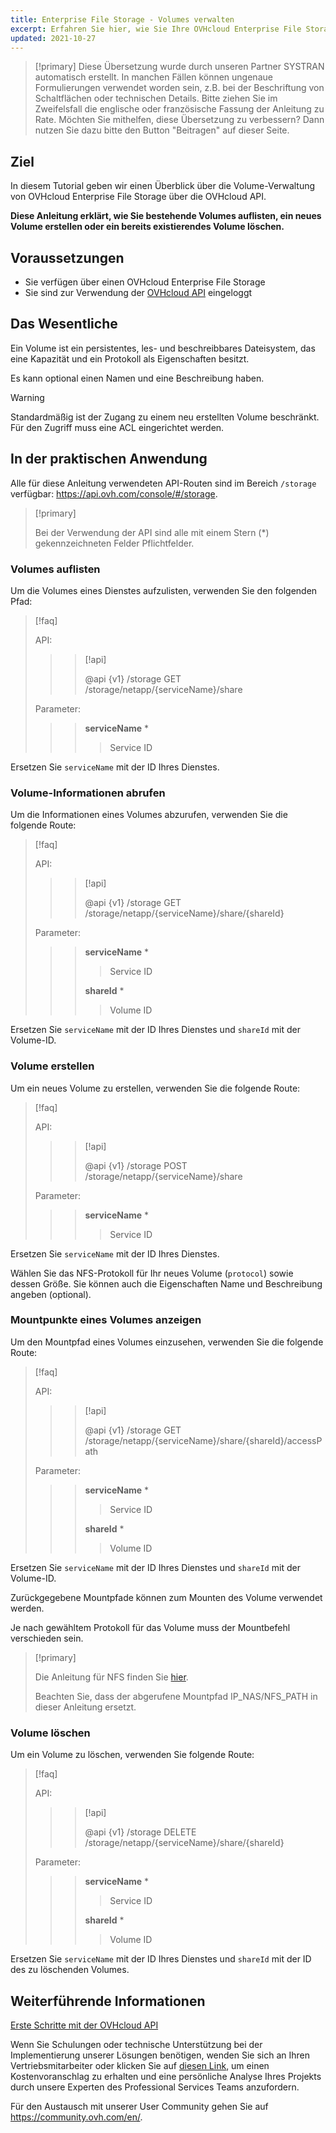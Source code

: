 ```yaml
---
title: Enterprise File Storage - Volumes verwalten
excerpt: Erfahren Sie hier, wie Sie Ihre OVHcloud Enterprise File Storage Volumes mit der OVHcloud API erstellen und verwalten
updated: 2021-10-27
---
```


> [!primary]
> Diese Übersetzung wurde durch unseren Partner SYSTRAN automatisch erstellt. In manchen Fällen können ungenaue Formulierungen verwendet worden sein, z.B. bei der Beschriftung von Schaltflächen oder technischen Details. Bitte ziehen Sie im Zweifelsfall die englische oder französische Fassung der Anleitung zu Rate. Möchten Sie mithelfen, diese Übersetzung zu verbessern? Dann nutzen Sie dazu bitte den Button "Beitragen" auf dieser Seite.
>

## Ziel

In diesem Tutorial geben wir einen Überblick über die Volume-Verwaltung von OVHcloud Enterprise File Storage über die OVHcloud API.

**Diese Anleitung erklärt, wie Sie bestehende Volumes auflisten, ein neues Volume erstellen oder ein bereits existierendes Volume löschen.**

## Voraussetzungen

- Sie verfügen über einen OVHcloud Enterprise File Storage
- Sie sind zur Verwendung der [OVHcloud API](https://api.ovh.com/) eingeloggt

## Das Wesentliche

Ein Volume ist ein persistentes, les- und beschreibbares Dateisystem, das eine Kapazität und ein Protokoll als Eigenschaften besitzt.

Es kann optional einen Namen und eine Beschreibung haben.

> [!warning]
>
> Standardmäßig ist der Zugang zu einem neu erstellten Volume beschränkt. Für den Zugriff muss eine ACL eingerichtet werden.
>

## In der praktischen Anwendung

Alle für diese Anleitung verwendeten API-Routen sind im Bereich `/storage` verfügbar: <https://api.ovh.com/console/#/storage>.

> [!primary]
>
> Bei der Verwendung der API sind alle mit einem Stern (\*) gekennzeichneten Felder Pflichtfelder.
>

### Volumes auflisten

Um die Volumes eines Dienstes aufzulisten, verwenden Sie den folgenden Pfad:

> [!faq]
>
> API:
>
>> > [!api]
>> >
>> > @api {v1} /storage GET /storage/netapp/{serviceName}/share
>> >
>>
>
> Parameter:
>
>> > **serviceName** *
>> >
>> >> Service ID
>> >
>

Ersetzen Sie `serviceName` mit der ID Ihres Dienstes.

### Volume-Informationen abrufen

Um die Informationen eines Volumes abzurufen, verwenden Sie die folgende Route:

> [!faq]
>
> API:
>
>> > [!api]
>> >
>> > @api {v1} /storage GET /storage/netapp/{serviceName}/share/{shareId}
>> >
>>
>
> Parameter:
>
>> > **serviceName** *
>> >
>> >> Service ID
>> >
>> > **shareId** *
>> >
>> >> Volume ID
>

Ersetzen Sie `serviceName` mit der ID Ihres Dienstes und `shareId` mit der Volume-ID.

### Volume erstellen

Um ein neues Volume zu erstellen, verwenden Sie die folgende Route:

> [!faq]
>
> API:
>
>> > [!api]
>> >
>> > @api {v1} /storage POST /storage/netapp/{serviceName}/share
>> >
>>
>
> Parameter:
>
>> > **serviceName** *
>> >
>> >> Service ID
>> >
>

Ersetzen Sie `serviceName` mit der ID Ihres Dienstes.

Wählen Sie das NFS-Protokoll für Ihr neues Volume (`protocol`) sowie dessen Größe. Sie können auch die Eigenschaften Name und Beschreibung angeben (optional).

### Mountpunkte eines Volumes anzeigen

Um den Mountpfad eines Volumes einzusehen, verwenden Sie die folgende Route:

> [!faq]
>
> API:
>
>> > [!api]
>> >
>> > @api {v1} /storage GET /storage/netapp/{serviceName}/share/{shareId}/accessPath
>> >
>>
>
> Parameter:
>
>> > **serviceName** *
>> >
>> >> Service ID
>> >
>> > **shareId** *
>> >
>> >> Volume ID
>

Ersetzen Sie `serviceName` mit der ID Ihres Dienstes und `shareId` mit der Volume-ID.

Zurückgegebene Mountpfade können zum Mounten des Volume verwendet werden.

Je nach gewähltem Protokoll für das Volume muss der Mountbefehl verschieden sein.  

> [!primary]
>
> Die Anleitung für NFS finden Sie [hier](/pages/storage_and_backup/file_storage/ha_nas/nas_nfs).
>
> Beachten Sie, dass der abgerufene Mountpfad IP_NAS/NFS_PATH in dieser Anleitung ersetzt.
>  

### Volume löschen

Um ein Volume zu löschen, verwenden Sie folgende Route:  

> [!faq]
>
> API:
>
>> > [!api]
>> >
>> > @api {v1} /storage DELETE /storage/netapp/{serviceName}/share/{shareId}
>> >
>>
>
> Parameter:
>
>> > **serviceName** *
>> >
>> >> Service ID
>> >
>> > **shareId** *
>> >
>> >> Volume ID
>

Ersetzen Sie `serviceName` mit der ID Ihres Dienstes und `shareId` mit der ID des zu löschenden Volumes.

## Weiterführende Informationen

[Erste Schritte mit der OVHcloud API](/pages/manage_and_operate/api/first-steps)

Wenn Sie Schulungen oder technische Unterstützung bei der Implementierung unserer Lösungen benötigen, wenden Sie sich an Ihren Vertriebsmitarbeiter oder klicken Sie auf [diesen Link](https://www.ovhcloud.com/de/professional-services/), um einen Kostenvoranschlag zu erhalten und eine persönliche Analyse Ihres Projekts durch unsere Experten des Professional Services Teams anzufordern.

Für den Austausch mit unserer User Community gehen Sie auf <https://community.ovh.com/en/>.
